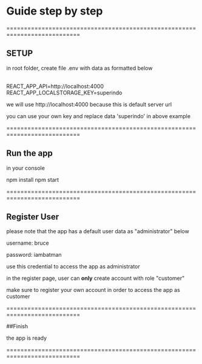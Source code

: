 

# Guide step by step



===========================================================================

## SETUP

in root folder, create file .env with data as formatted below

<br/>
REACT_APP_API=http://localhost:4000
REACT_APP_LOCALSTORAGE_KEY=superindo
<br/>

we will use 
http://localhost:4000
because this is default server url

you can use your own key and replace data 'superindo' in above example


===========================================================================

## Run the app

in your console

npm install
npm start

===========================================================================

## Register User


please note that the app has a default user data as "administrator" below

username: bruce

password: iambatman

use this credential to access the app as administrator

in the register page, user can **only** create account with role "customer"

make sure to register your own account in order to access the app as customer


===========================================================================


##Finish

the app is ready



===========================================================================




